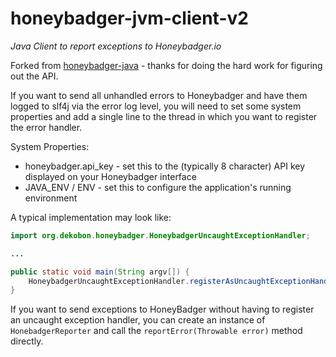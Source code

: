 honeybadger-jvm-client-v2
================

*Java Client to report exceptions to Honeybadger.io*

Forked from <a href="https://github.com/styleseek/honeybadger-java">honeybadger-java</a> - thanks for doing the hard work for figuring out the API.

If you want to send all unhandled errors to Honeybadger and have them logged to slf4j via the error log level, you will need to set some system properties and add a single line to the thread in which you want to register the error handler.

System Properties:
 - honeybadger.api_key - set this to the (typically 8 character) API key displayed on your Honeybadger interface
 - JAVA_ENV / ENV - set this to configure the application's running environment

A typical implementation may look like:

```java
import org.dekobon.honeybadger.HoneybadgerUncaughtExceptionHandler;

...

public static void main(String argv[]) {
    HoneybadgerUncaughtExceptionHandler.registerAsUncaughtExceptionHandler();
}
```

If you want to send exceptions to HoneyBadger without having to register an uncaught exception handler, you can create an instance of ```HonebadgerReporter``` and call the ```reportError(Throwable error)``` method directly.
